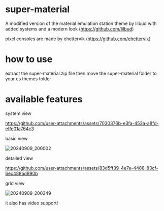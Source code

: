 # super-material
A modified version of the material emulation station theme by lilbud with added systems and a modern look (https://github.com/lilbud)

pixel consoles are made by ehettervik (https://github.com/ehettervik)



# how to use
extract the super-material.zip file then move the super-material folder to your es themes folder

# available features

system view

https://github.com/user-attachments/assets/7030376b-e3fa-453a-a8fd-effe01a764c3

basic view

![20240909_200002](https://github.com/user-attachments/assets/4652cdd7-d11e-43db-94b8-888691aec662)

detailed view

https://github.com/user-attachments/assets/83d5ff39-4e7e-4488-83cf-6ec488ad890b

grid view

![20240909_200349](https://github.com/user-attachments/assets/654f8dc6-63a9-4964-ba14-701dc29117ca)

it also has video support!


